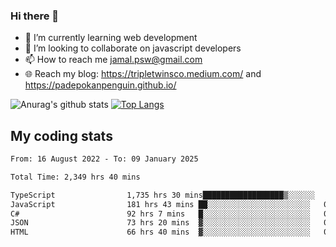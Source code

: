 ### Hi there 👋

<!--
**padepokanpenguin/padepokanpenguin** is a ✨ _special_ ✨ repository because its `README.md` (this file) appears on your GitHub profile.
-->

- 🌱 I’m currently learning  web development
- 👯 I’m looking to collaborate on javascript developers
- 📫 How to reach me jamal.psw@gmail.com
- 🌐 Reach my blog:
   https://tripletwinsco.medium.com/ and
   https://padepokanpenguin.github.io/

![Anurag's github stats](https://github-readme-stats.vercel.app/api?username=padepokanpenguin&count_private=true&disable_animations=false&show_icons=true&theme=default)
[![Top Langs](https://github-readme-stats.vercel.app/api/top-langs/?username=padepokanpenguin&theme=default&layout=compact)](https://github.com/padepokanpenguin)

## My coding stats

<!--START_SECTION:waka-->

```txt
From: 16 August 2022 - To: 09 January 2025

Total Time: 2,349 hrs 40 mins

TypeScript                1,735 hrs 30 mins██████████████████▒░░░░░░   73.86 %
JavaScript                181 hrs 43 mins ██░░░░░░░░░░░░░░░░░░░░░░░   07.73 %
C#                        92 hrs 7 mins   █░░░░░░░░░░░░░░░░░░░░░░░░   03.92 %
JSON                      73 hrs 20 mins  ▓░░░░░░░░░░░░░░░░░░░░░░░░   03.12 %
HTML                      66 hrs 40 mins  ▓░░░░░░░░░░░░░░░░░░░░░░░░   02.84 %
```

<!--END_SECTION:waka-->


